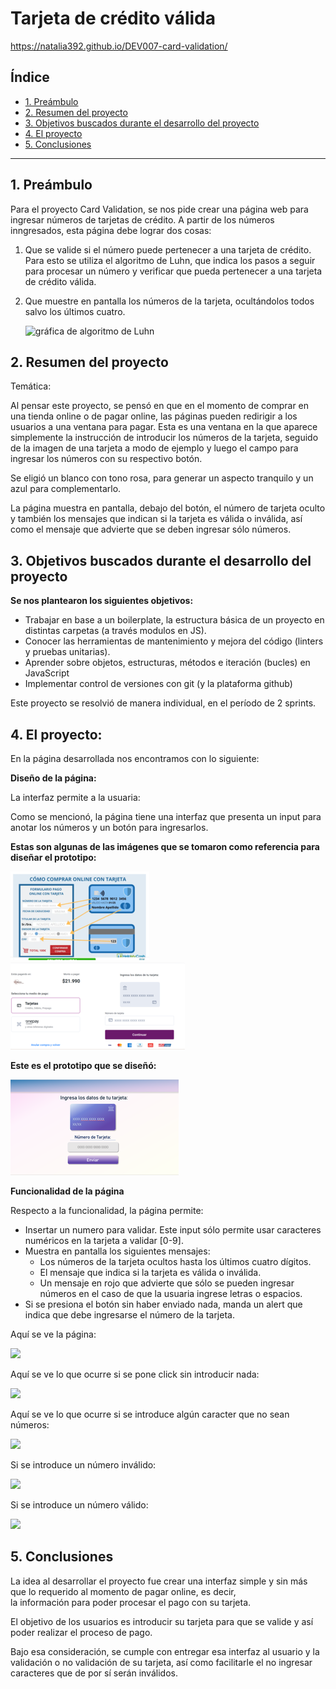 # Tarjeta de crédito válida

https://natalia392.github.io/DEV007-card-validation/ 

## Índice

* [1. Preámbulo](#1-preámbulo)
* [2. Resumen del proyecto](#2-resumen-del-proyecto)
* [3. Objetivos buscados durante el desarrollo del proyecto](#3-consideraciones-generales)
* [4. El proyecto](#4-El-proyecto)
* [5. Conclusiones](#5-conclusiones)


***

## 1. Preámbulo

Para el proyecto Card Validation, se nos pide crear una página web para ingresar números de tarjetas de crédito. 
A partir de los números inngresados, esta página debe lograr dos cosas:

1. Que se valide si el número puede pertenecer a una tarjeta de crédito. 
Para esto se utiliza el algoritmo de Luhn, que indica los pasos a seguir para procesar un número
y verificar que pueda pertenecer a una tarjeta de crédito válida.

2. Que muestre en pantalla los números de la tarjeta, ocultándolos todos salvo los últimos cuatro.

    ![gráfica de algoritmo de Luhn](https://user-images.githubusercontent.com/12631491/217016579-865679e0-0949-4afd-b13f-d2ebba7a0c54.png)

## 2. Resumen del proyecto

Temática:

Al pensar este proyecto, se pensó en que en el momento de comprar
en una tienda online o de pagar online, las páginas pueden
redirigir a los usuarios a una ventana para pagar.
Esta es una ventana en la que aparece simplemente la instrucción de introducir
los números de la tarjeta, seguido de la imagen de una tarjeta a modo de 
ejemplo y luego el campo para ingresar los números con su respectivo botón.

Se eligió un blanco con tono rosa, para generar un aspecto tranquilo
y un azul para complementarlo.

La página muestra en pantalla, debajo del botón, el número de tarjeta oculto
y también los mensajes que indican si la tarjeta es válida o inválida, así 
como el mensaje que advierte que se deben ingresar sólo números.

## 3. Objetivos buscados durante el desarrollo del proyecto

**Se nos plantearon los siguientes objetivos:**

* Trabajar en base a un boilerplate, la estructura básica de un proyecto en
  distintas carpetas (a través modulos en JS).
* Conocer las herramientas de mantenimiento y mejora del código (linters y
  pruebas unitarias).
* Aprender sobre objetos, estructuras, métodos e iteración (bucles)
  en JavaScript
* Implementar control de versiones con git (y la plataforma github)

Este proyecto se resolvió de manera individual, 
en el período de 2 sprints. 


## 4. El proyecto:

En la página desarrollada nos encontramos con lo siguiente:

**Diseño de la página:**

La interfaz permite a la usuaria:

Como se mencionó, la página tiene una interfaz que presenta
un input para anotar los números y un botón para ingresarlos.

**Estas son algunas de las imágenes que se tomaron como referencia
para diseñar el prototipo:**


![](/src/img/card-eg.png)
![](/src/img/card-eg2.png)


**Este es el prototipo que se diseñó:**


![](/src/img/prototipo.png)


**Funcionalidad de la página**

Respecto a la funcionalidad, la página permite: 

* Insertar un numero para validar. Este input sólo permite
  usar caracteres numéricos en la tarjeta a validar [0-9].  
* Muestra en pantalla los siguientes mensajes:
  * Los números de la tarjeta ocultos hasta los últimos cuatro dígitos.
  * El mensaje que indica si la tarjeta es válida o inválida.
  * Un mensaje en rojo que advierte que sólo se pueden ingresar números
    en el caso de que la usuaria ingrese letras o espacios.
* Si se presiona el botón sin haber enviado nada, manda un alert que
  indica que debe ingresarse el número de la tarjeta.

Aquí se ve la página:

![](/src/img/webpagestart)

Aquí se ve lo que ocurre si se pone click sin introducir nada:

![](/src/img/webpage-no-input)

Aquí se ve lo que ocurre si se introduce algún caracter que no sean números:

![](/src/img/webpage-just-numbers)

Si se introduce un número inválido:

![](/src/img/webpage-invalid-number)

Si se introduce un número válido:

![](/src/img/webpage-valid-number)

## 5. Conclusiones

La idea al desarrollar el proyecto fue crear una interfaz simple 
y sin más que lo requerido al momento de pagar online, es decir,  
la información para poder procesar el pago con su tarjeta.
 
El objetivo de los usuarios es introducir su tarjeta para que se valide
y así poder realizar el proceso de pago.

Bajo esa consideración, se cumple con entregar esa interfaz al usuario
y la validación o no validación de su tarjeta, así como facilitarle
el no ingresar caracteres que de por sí serán inválidos.

